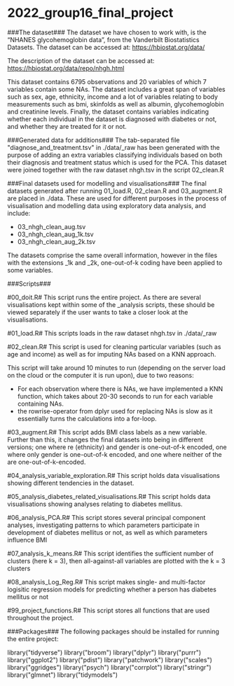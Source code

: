 # 2022_group16_final_project

###The dataset###
The dataset we have chosen to work with, is the “NHANES glycohemoglobin data”, 
from the Vanderbilt Biostatistics Datasets. The dataset can be accessed at: 
https://hbiostat.org/data/

The description of the dataset can be accessed at:
https://hbiostat.org/data/repo/nhgh.html

This dataset contains 6795 observations and 20 variables of which 7 variables contain 
some NAs. The dataset includes a great span of variables such as sex, age, ethnicity, 
income and a lot of variables relating to body measurements such as bmi, skinfolds as 
well as albumin, glycohemoglobin and creatinine levels. Finally, the dataset contains 
variables indicating whether each individual in the dataset is diagnosed with diabetes 
or not, and whether they are treated for it or not. 




###Generated data for additions###
The tab-separated file "diagnose_and_treatment.tsv" in ./data/_raw has been generated 
with the purpose of adding an extra variables classifying individuals based on both 
their diagnosis and treatment status which is used for the PCA. This dataset were 
joined together with the raw dataset nhgh.tsv in the script 02_clean.R




###Final datasets used for modelling and visualisations###
The final datasets generated after running 01_load.R, 02_clean.R and 03_augment.R 
are placed in ./data. These are used for different purposes in the process of 
visualisation and modelling data using exploratory data analysis, and include:

- 03_nhgh_clean_aug.tsv
- 03_nhgh_clean_aug_1k.tsv
- 03_nhgh_clean_aug_2k.tsv

The datasets comprise the same overall information, however in the files with the 
extensions _1k and _2k, one-out-of-k coding have been applied to some variables.




###Scripts###

#00_doit.R#
This script runs the entire project. As there are several visualisations 
kept within some of the _analysis scripts, these should be viewed separately 
if the user wants to take a closer look at the visualisations. 


#01_load.R#
This scripts loads in the raw dataset nhgh.tsv in ./data/_raw


#02_clean.R#
This script is used for cleaning particular variables (such as age and income) as 
well as for imputing NAs based on a KNN approach.

This script will take around 10 minutes to run (depending on the server load on the cloud 
or the computer it is run upon), due to two reasons:
- For each observation where there is NAs, we have implemented a KNN function, which takes 
about 20-30 seconds to run for each variable containing NAs.
- the rowrise-operator from dplyr used for replacing NAs is slow as it essentially turns 
the calculations into a for-loop.


#03_augment.R#
This script adds BMI class labels as a new variable. Further than this, it changes the 
final datasets into being in different versions; one where re (ethnicity) and gender is 
one-out-of-k encoded, one where only gender is one-out-of-k encoded, and one where neither 
of the are one-out-of-k-encoded.


#04_analysis_variable_exploration.R#
This script holds data visualisations showing different tendencies in the dataset. 


#05_analysis_diabetes_related_visualisations.R#
This script holds data visualisations showing analyses relating to diabetes mellitus.


#06_analysis_PCA.R#
This script stores several principal component analyses, investigating patterns to
which parameters participate in development of diabetes mellitus or not, as well as
which parameters influence BMI


#07_analysis_k_means.R#
This script identifies the sufficient number of clusters (here k = 3), then all-against-all variables are plotted
with the k = 3 clusters


#08_analysis_Log_Reg.R#
This script makes single- and multi-factor logisitic regression models for predicting whether a person has 
diabetes mellitus or not


#99_project_functions.R#
This script stores all functions that are used throughout the project.



###Packages###
The following packages should be installed for running the entire project:

library("tidyverse")
library("broom")
library("dplyr")
library("purrr")
library("ggplot2")
library("pdist")
library("patchwork")
library("scales")
library("ggridges")
library("psych")
library("corrplot")
library("stringr")
library("glmnet")
library("tidymodels")

